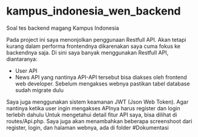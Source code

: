 # kampus_indonesia_wen_backend
Soal tes backend magang Kampus Indonesia

Pada project ini saya menonjolkan penggunaan Restfull API. Akan tetapi kurang dalam performa frontendnya dikarenakan saya cuma fokus ke backendnya saja.
Di sini saya banyak menggunakan Restfull API, diantaranya:
- User API
- News API
yang nantinya API-API tersebut bisa diakses oleh frontend web developer. Sebelum mengakses webnya pastikan tabel database sudah migrate dulu

Saya juga menggunakan sistem keamanan JWT (Json Web Token). Agar nantinya ketika user ingin mengakses APInya harus register dan login terlebih dahulu
Untuk mengetahui detail fitur API saya, bisa dilihat di routes/Api.php. Saya juga akan menambahkan beberapa screenshoot dari register, login,
dan halaman webnya, ada di folder #Dokumentasi
